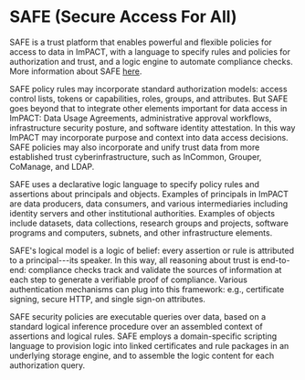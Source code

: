 # SAFE (Secure Access For All)


SAFE is a trust platform that enables powerful and flexible policies for access to data in ImPACT, with a language to specify rules and policies for authorization and trust, and a logic engine to automate compliance checks.  More information about SAFE [here](https://github.com/RENCI-NRIG/SAFE).

SAFE policy rules may incorporate standard authorization models: access control lists, tokens or capabilities, roles, groups, and attributes.   But SAFE goes beyond that to integrate other elements important for data access in ImPACT: Data Usage Agreements, administrative approval workflows, infrastructure security posture, and software identity attestation.  In this way ImPACT may incorporate purpose and context into data access decisions.  SAFE policies may also incorporate and unify trust data from more established trust cyberinfrastructure, such as InCommon, Grouper, CoManage, and LDAP.

SAFE uses a declarative logic language to specify policy rules and assertions about principals and objects.  Examples of principals in ImPACT are data producers, data consumers, and various intermediaries including identity servers and other institutional authorities.   Examples of objects include datasets, data collections, research groups and projects, software programs and computers, subnets, and other infrastructure elements.

SAFE's logical model is a logic of belief: every assertion or rule is attributed to a principal---its speaker.  In this way, all reasoning about trust is end-to-end: compliance checks track and validate the sources of information at each step to generate a verifiable proof of compliance.     Various authentication mechanisms can plug into this framework: e.g., certificate signing, secure HTTP, and single sign-on attributes.

SAFE security policies are executable queries over data, based on a standard logical inference procedure over an assembled context of assertions and logical rules.   SAFE employs a domain-specific scripting language to provision logic into linked certificates and rule packages in an underlying storage engine, and to assemble the logic content for each authorization query. 
